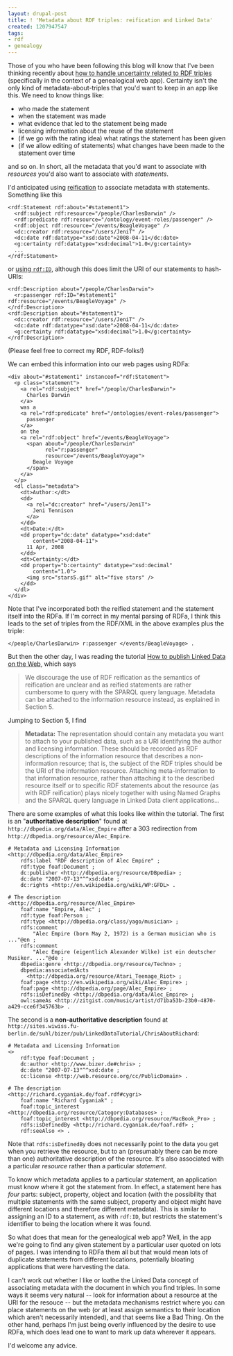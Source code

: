 ```yaml
---
layout: drupal-post
title: ! 'Metadata about RDF triples: reification and Linked Data'
created: 1207947547
tags:
- rdf
- genealogy
---
```

Those of you who have been following this blog will know that I've been thinking recently about [how to handle uncertainty related to RDF triples][4] (specifically in the context of a genealogical web app). Certainty isn't the only kind of metadata-about-triples that you'd want to keep in an app like this. We need to know things like:

  * who made the statement
  * when the statement was made
  * what evidence that led to the statement being made
  * licensing information about the reuse of the statement
  * (if we go with the rating idea) what ratings the statement has been given
  * (if we allow editing of statements) what changes have been made to the statement over time

and so on. In short, all the metadata that you'd want to associate with *resources* you'd also want to associate with *statements*.

[4]: http://www.jenitennison.com/blog/node/67#comment-4512 "Jeni's Musings: Web 2.0 project: RDF and uncertainty"

<!--break-->

I'd anticipated using [reification][2] to associate metadata with statements. Something like this

    <rdf:Statement rdf:about="#statement1">
      <rdf:subject rdf:resource="/people/CharlesDarwin" />
      <rdf:predicate rdf:resource="/ontology/event-roles/passenger" />
      <rdf:object rdf:resource="/events/BeagleVoyage" />
      <dc:creator rdf:resource="/users/JeniT" />
      <dc:date rdf:datatype="xsd:date">2008-04-11</dc:date>
      <g:certainty rdf:datatype="xsd:decimal">1.0</g:certainty>
      ...
    </rdf:Statement>

or [using `rdf:ID`][3], although this does limit the URI of our statements to hash-URIs:

    <rdf:Description about="/people/CharlesDarwin">
      <r:passenger rdf:ID="#statement1" rdf:resource="/events/BeagleVoyage" /> 
    </rdf:Description>
    <rdf:Description about="#statement1">
      <dc:creator rdf:resource="/users/JeniT" />
      <dc:date rdf:datatype="xsd:date">2008-04-11</dc:date>
      <g:certainty rdf:datatype="xsd:decimal">1.0</g:certainty>
    </rdf:Description>

[2]: http://www.w3.org/TR/rdf-primer/#reification "W3C: RDF Primer: Reification"
[3]: http://www.w3.org/TR/2004/REC-rdf-syntax-grammar-20040210/#section-Syntax-reifying "W3C: RDF/XML Syntax Specification: Reifying Statements: rdf:ID"

(Please feel free to correct my RDF, RDF-folks!)

We can embed this information into our web pages using RDFa:

    <div about="#statement1" instanceof="rdf:Statement">
      <p class="statement">
        <a rel="rdf:subject" href="/people/CharlesDarwin">
          Charles Darwin
        </a>
        was a
        <a rel="rdf:predicate" href="/ontologies/event-roles/passenger">
          passenger
        </a>
        on the
        <a rel="rdf:object" href="/events/BeagleVoyage">
          <span about="/people/CharlesDarwin" 
                rel="r:passenger" 
                resource="/events/BeagleVoyage">
            Beagle Voyage
          </span>
        </a>
      </p>
      <dl class="metadata">
        <dt>Author:</dt>
        <dd>
          <a rel="dc:creator" href="/users/JeniT">
            Jeni Tennison
          </a>
        </dd>
        <dt>Date:</dt>
        <dd property="dc:date" datatype="xsd:date" 
            content="2008-04-11">
          11 Apr, 2008
        </dd>
        <dt>Certainty:</dt>
        <dd property="b:certainty" datatype="xsd:decimal"
            content="1.0">
          <img src="stars5.gif" alt="five stars" />
        </dd>
      </dl>
    </div>

Note that I've incorporated both the reified statement and the statement itself into the RDFa. If I'm correct in my mental parsing of RDFa, I think this leads to the set of triples from the RDF/XML in the above examples plus the triple:

    </people/CharlesDarwin> r:passenger </events/BeagleVoyage> .

But then the other day, I was reading the tutorial [How to publish Linked Data on the Web][1], which says

> We discourage the use of RDF reification as the semantics of reification are unclear and as reified statements are rather cumbersome to query with the SPARQL query language. Metadata can be attached to the information resource instead, as explained in Section 5.

[1]: http://www4.wiwiss.fu-berlin.de/bizer/pub/LinkedDataTutorial/ "How to publish Linked Data on the Web"

Jumping to Section 5, I find

> **Metadata:** The representation should contain any metadata you want to attach to your published data, such as a URI identifying the author and licensing information. These should be recorded as RDF descriptions of the information resource that describes a non-information resource; that is, the subject of the RDF triples should be the URI of the information resource. Attaching meta-information to that information resource, rather than attaching it to the described resource itself or to specific RDF statements about the resource (as with RDF reification) plays nicely together with using Named Graphs and the SPARQL query language in Linked Data client applications...

There are some examples of what this looks like within the tutorial. The first is an "**authoritative description**" found at `http://dbpedia.org/data/Alec_Empire` after a 303 redirection from `http://dbpedia.org/resource/Alec_Empire`.

    # Metadata and Licensing Information
    <http://dbpedia.org/data/Alec_Empire>
        rdfs:label "RDF description of Alec Empire" ;
        rdf:type foaf:Document ;
        dc:publisher <http://dbpedia.org/resource/DBpedia> ;
        dc:date "2007-07-13"^^xsd:date ;
        dc:rights <http://en.wikipedia.org/wiki/WP:GFDL> .
    
    # The description
    <http://dbpedia.org/resource/Alec_Empire> 
        foaf:name "Empire, Alec" ;
        rdf:type foaf:Person ;
        rdf:type <http://dbpedia.org/class/yago/musician> ;
        rdfs:comment
            "Alec Empire (born May 2, 1972) is a German musician who is ..."@en ;
        rdfs:comment
            "Alec Empire (eigentlich Alexander Wilke) ist ein deutscher Musiker. ..."@de ;
        dbpedia:genre <http://dbpedia.org/resource/Techno> ;
        dbpedia:associatedActs 
          <http://dbpedia.org/resource/Atari_Teenage_Riot> ;
        foaf:page <http://en.wikipedia.org/wiki/Alec_Empire> ;
        foaf:page <http://dbpedia.org/page/Alec_Empire> ; 
        rdfs:isDefinedBy <http://dbpedia.org/data/Alec_Empire> ;
        owl:sameAs <http://zitgist.com/music/artist/d71ba53b-23b0-4870-a429-cce6f345763b> .

The second is a **non-authoritative description** found at `http://sites.wiwiss.fu-berlin.de/suhl/bizer/pub/LinkedDataTutorial/ChrisAboutRichard`:

    # Metadata and Licensing Information
    <>
        rdf:type foaf:Document ;
        dc:author <http://www.bizer.de#chris> ;
        dc:date "2007-07-13"^^xsd:date ;
        cc:license <http://web.resource.org/cc/PublicDomain> .
    
    # The description
    <http://richard.cyganiak.de/foaf.rdf#cygri> 
        foaf:name "Richard Cyganiak" ;
        foaf:topic_interest <http://dbpedia.org/resource/Category:Databases> ;
        foaf:topic_interest <http://dbpedia.org/resource/MacBook_Pro> ;
        rdfs:isDefinedBy <http://richard.cyganiak.de/foaf.rdf> ;
        rdf:seeAlso <> .

Note that `rdfs:isDefinedBy` does not necessarily point to the data you get when you retrieve the resource, but to an (presumably there can be more than one) authoritative description of the resource. It's also associated with a particular *resource* rather than a particular *statement*.

To know which metadata applies to a particular statement, an application must know where it got the statement from. In effect, a statement here has *four* parts: subject, property, object and location (with the possibility that multiple statements with the same subject, property and object might have different locations and therefore different metadata). This is similar to assigning an ID to a statement, as with `rdf:ID`, but restricts the statement's identifier to being the location where it was found.

So what does that mean for the genealogical web app? Well, in the app we're going to find any given statement by a particular user quoted on lots of pages. I was intending to RDFa them all but that would mean lots of duplicate statements from different locations, potentially bloating applications that were harvesting the data.

I can't work out whether I like or loathe the Linked Data concept of associating metadata with the document in which you find triples. In some ways it seems very natural -- look for information about a resource at the URI for the resouce -- but the metadata mechanisms restrict where you can place statements on the web (or at least assign semantics to their location which aren't necessarily intended), and that seems like a Bad Thing. On the other hand, perhaps I'm just being overly influenced by the desire to use RDFa, which does lead one to want to mark up data wherever it appears.

I'd welcome any advice.
